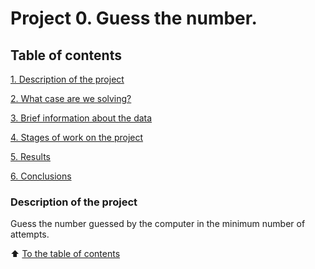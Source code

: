 # Project 0. Guess the number.

## Table of contents
[1. Description of the project](https://github.com/alexey-yakimenko/SF_Data_Science/blob/main/project_0/README.md#-Description-of-the-project) 

[2. What case are we solving?](https://github.com/alexey-yakimenko/SF_Data_Science/blob/main/project_0/README.md#-What-case-are-we-solving)

[3. Brief information about the data](https://github.com/alexey-yakimenko/SF_Data_Science/blob/main/project_0/README.md#-Brief-information-about-the-data)

[4. Stages of work on the project](https://github.com/alexey-yakimenko/SF_Data_Science/blob/main/project_0/README.md#-Stages-of-work-on-the-project)

[5. Results](https://github.com/alexey-yakimenko/SF_Data_Science/blob/main/project_0/README.md#-Results)

[6. Conclusions](https://github.com/alexey-yakimenko/SF_Data_Science/blob/main/project_0/README.md#-Conclusions)

### Description of the project
Guess the number guessed by the computer in the minimum number of attempts.

:arrow_up: [To the table of contents](https://github.com/alexey-yakimenko/SF_Data_Science/blob/main/project_0/README.md#-Table-of-contents)